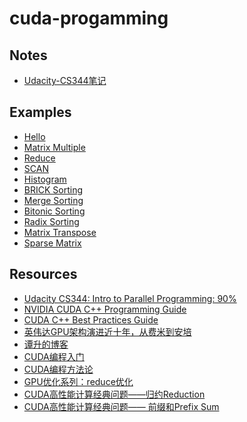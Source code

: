 # cuda-progamming


## Notes

- [Udacity-CS344笔记](./notes/udacity-cs344.md)

## Examples

- [Hello](./examples/hello/README.md)
- [Matrix Multiple](./examples/matrix_multiple/README.md)
- [Reduce](./examples/reduce/README.md)
- [SCAN](./examples/scan/README.md)
- [Histogram]()
- [BRICK Sorting]()
- [Merge Sorting]()
- [Bitonic Sorting]()
- [Radix Sorting]()
- [Matrix Transpose]()
- [Sparse Matrix]()

## Resources

* [Udacity CS344: Intro to Parallel Programming: 90%](https://github.com/udacity/cs344)
* [NVIDIA CUDA C++ Programming Guide](https://docs.nvidia.com/cuda/cuda-c-programming-guide/index.html)
* [CUDA C++ Best Practices Guide](https://docs.nvidia.com/cuda/cuda-c-best-practices-guide/index.html)
* [英伟达GPU架构演进近十年，从费米到安培](https://zhuanlan.zhihu.com/p/413145211)
* [谭升的博客](https://face2ai.com/program-blog/#GPU%E7%BC%96%E7%A8%8B%EF%BC%88CUDA%EF%BC%89)
* [CUDA编程入门](https://www.zhihu.com/column/c_1188568938097819648)
* [CUDA编程方法论](https://zhihu.com/column/c_1139113249399345152)
* [GPU优化系列：reduce优化](https://zhuanlan.zhihu.com/p/426978026)
* [CUDA高性能计算经典问题——归约Reduction](https://zhuanlan.zhihu.com/p/416959273)
* [CUDA高性能计算经典问题—— 前缀和Prefix Sum](https://zhuanlan.zhihu.com/p/423992093)